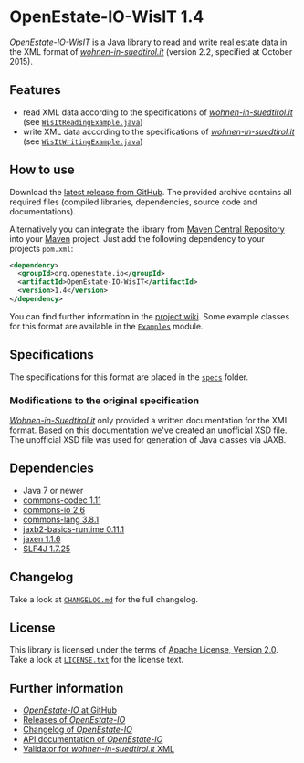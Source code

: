 OpenEstate-IO-WisIT 1.4
=======================

*OpenEstate-IO-WisIT* is a Java library to read and write real estate data in
the XML format of [*wohnen-in-suedtirol.it*](https://www.wohnen-in-suedtirol.it/)
(version 2.2, specified at October 2015).


Features
--------

-   read XML data according to the specifications of
    [*wohnen-in-suedtirol.it*](https://www.wohnen-in-suedtirol.it/)
    (see [`WisItReadingExample.java`](https://github.com/OpenEstate/OpenEstate-IO/blob/v1.4/Examples/src/main/java/org/openestate/io/examples/WisItReadingExample.java))
-   write XML data according to the specifications of
    [*wohnen-in-suedtirol.it*](https://www.wohnen-in-suedtirol.it/)
    (see [`WisItWritingExample.java`](https://github.com/OpenEstate/OpenEstate-IO/blob/v1.4/Examples/src/main/java/org/openestate/io/examples/WisItWritingExample.java))


How to use
----------

Download the [latest release from GitHub](https://github.com/OpenEstate/OpenEstate-IO/releases/latest).
The provided archive contains all required files (compiled libraries,
dependencies, source code and documentations).

Alternatively you can integrate the library from
[Maven Central Repository](https://search.maven.org/#search|ga|1|org.openestate.io)
into your [Maven](https://maven.apache.org/) project. Just add the following
dependency to your projects `pom.xml`:

```xml
<dependency>
  <groupId>org.openestate.io</groupId>
  <artifactId>OpenEstate-IO-WisIT</artifactId>
  <version>1.4</version>
</dependency>
```

You can find further information in the
[project wiki](https://github.com/OpenEstate/OpenEstate-IO/wiki/Usage-WisIT).
Some example classes for this format are available in the
[`Examples`](https://github.com/OpenEstate/OpenEstate-IO/tree/v1.4/Examples)
module.


Specifications
--------------

The specifications for this format are placed in the [`specs`](specs) folder.


### Modifications to the original specification

[*Wohnen-in-Suedtirol.it*](https://www.wohnen-in-suedtirol.it/) only provided a
written documentation for the XML format. Based on this documentation we've
created an [unofficial XSD](specs/unofficial.xsd) file. The unofficial XSD file
was used for generation of Java classes via JAXB.


Dependencies
------------

-   Java 7 or newer
-   [commons-codec 1.11](https://commons.apache.org/proper/commons-codec/)
-   [commons-io 2.6](https://commons.apache.org/proper/commons-io/)
-   [commons-lang 3.8.1](https://commons.apache.org/proper/commons-lang/)
-   [jaxb2-basics-runtime 0.11.1](https://github.com/highsource/jaxb2-basics)
-   [jaxen 1.1.6](https://github.com/jaxen-xpath/jaxen)
-   [SLF4J 1.7.25](https://www.slf4j.org/)


Changelog
---------

Take a look at
[`CHANGELOG.md`](https://github.com/OpenEstate/OpenEstate-IO/blob/v1.4/CHANGELOG.md)
for the full changelog.


License
-------

This library is licensed under the terms of
[Apache License, Version 2.0](https://www.apache.org/licenses/LICENSE-2.0.html).
Take a look at
[`LICENSE.txt`](https://github.com/OpenEstate/OpenEstate-IO/blob/v1.4/LICENSE.txt)
for the license text.


Further information
-------------------

-   [*OpenEstate-IO* at GitHub](https://github.com/OpenEstate/OpenEstate-IO)
-   [Releases of *OpenEstate-IO*](https://github.com/OpenEstate/OpenEstate-IO/releases)
-   [Changelog of *OpenEstate-IO*](https://github.com/OpenEstate/OpenEstate-IO/blob/v1.4/CHANGELOG.md)
-   [API documentation of *OpenEstate-IO*](https://media.openestate.org/apidocs/OpenEstate-IO/)
-   [Validator for *wohnen-in-suedtirol.it* XML](https://validator.openestate.org/)
